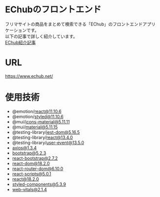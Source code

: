 # EChubのフロントエンド
 フリマサイトの商品をまとめて検索できる「EChub」のフロントエンドアプリケーションです。<br >
 以下の記事で詳しく紹介しています。<br >
 [EChub紹介記事](https://qiita.com/cowki1999/items/0ae7d4292a90d7ff0a04)
 
# URL
https://www.echub.net/ <br>

# 使用技術
- @emotion/react@11.10.6
- @emotion/styled@11.10.6
- @mui/icons-material@5.11.11
- @mui/material@5.11.15
- @testing-library/jest-dom@5.16.5
- @testing-library/react@13.4.0
- @testing-library/user-event@13.5.0
- axios@1.3.4
- bootstrap@5.2.3
- react-bootstrap@2.7.2
- react-dom@18.2.0
- react-router-dom@6.10.0
- react-scripts@5.0.1
- react@18.2.0
- styled-components@5.3.9
- web-vitals@2.1.4